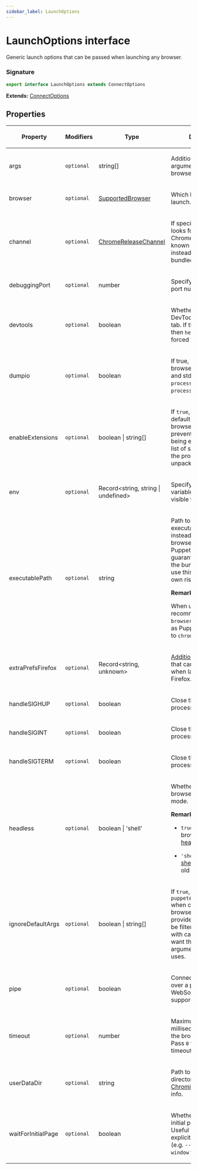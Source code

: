 ```yaml
---
sidebar_label: LaunchOptions
---
```


# LaunchOptions interface

Generic launch options that can be passed when launching any browser.

### Signature

```typescript
export interface LaunchOptions extends ConnectOptions
```

**Extends:** [ConnectOptions](./puppeteer.connectoptions.md)

## Properties

<table><thead><tr><th>

Property

</th><th>

Modifiers

</th><th>

Type

</th><th>

Description

</th><th>

Default

</th></tr></thead>
<tbody><tr><td>

<span id="args">args</span>

</td><td>

`optional`

</td><td>

string\[\]

</td><td>

Additional command line arguments to pass to the browser instance.

</td><td>

</td></tr>
<tr><td>

<span id="browser">browser</span>

</td><td>

`optional`

</td><td>

[SupportedBrowser](./puppeteer.supportedbrowser.md)

</td><td>

Which browser to launch.

</td><td>

`chrome`

</td></tr>
<tr><td>

<span id="channel">channel</span>

</td><td>

`optional`

</td><td>

[ChromeReleaseChannel](./puppeteer.chromereleasechannel.md)

</td><td>

If specified for Chrome, looks for a regular Chrome installation at a known system location instead of using the bundled Chrome binary.

</td><td>

</td></tr>
<tr><td>

<span id="debuggingport">debuggingPort</span>

</td><td>

`optional`

</td><td>

number

</td><td>

Specify the debugging port number to use

</td><td>

</td></tr>
<tr><td>

<span id="devtools">devtools</span>

</td><td>

`optional`

</td><td>

boolean

</td><td>

Whether to auto-open a DevTools panel for each tab. If this is set to `true`, then `headless` will be forced to `false`.

</td><td>

`false`

</td></tr>
<tr><td>

<span id="dumpio">dumpio</span>

</td><td>

`optional`

</td><td>

boolean

</td><td>

If true, pipes the browser process stdout and stderr to `process.stdout` and `process.stderr`.

</td><td>

`false`

</td></tr>
<tr><td>

<span id="enableextensions">enableExtensions</span>

</td><td>

`optional`

</td><td>

boolean \| string\[\]

</td><td>

If `true`, avoids passing default arguments to the browser that would prevent extensions from being enabled. Passing a list of strings will load the provided paths as unpacked extensions.

</td><td>

</td></tr>
<tr><td>

<span id="env">env</span>

</td><td>

`optional`

</td><td>

Record&lt;string, string \| undefined&gt;

</td><td>

Specify environment variables that will be visible to the browser.

</td><td>

The contents of `process.env`.

</td></tr>
<tr><td>

<span id="executablepath">executablePath</span>

</td><td>

`optional`

</td><td>

string

</td><td>

Path to a browser executable to use instead of the bundled browser. Note that Puppeteer is only guaranteed to work with the bundled browser, so use this setting at your own risk.

**Remarks:**

When using this is recommended to set the `browser` property as well as Puppeteer will default to `chrome` by default.

</td><td>

</td></tr>
<tr><td>

<span id="extraprefsfirefox">extraPrefsFirefox</span>

</td><td>

`optional`

</td><td>

Record&lt;string, unknown&gt;

</td><td>

[Additional preferences](https://searchfox.org/mozilla-release/source/modules/libpref/init/all.js) that can be passed when launching with Firefox.

</td><td>

</td></tr>
<tr><td>

<span id="handlesighup">handleSIGHUP</span>

</td><td>

`optional`

</td><td>

boolean

</td><td>

Close the browser process on `SIGHUP`.

</td><td>

`true`

</td></tr>
<tr><td>

<span id="handlesigint">handleSIGINT</span>

</td><td>

`optional`

</td><td>

boolean

</td><td>

Close the browser process on `Ctrl+C`.

</td><td>

`true`

</td></tr>
<tr><td>

<span id="handlesigterm">handleSIGTERM</span>

</td><td>

`optional`

</td><td>

boolean

</td><td>

Close the browser process on `SIGTERM`.

</td><td>

`true`

</td></tr>
<tr><td>

<span id="headless">headless</span>

</td><td>

`optional`

</td><td>

boolean \| 'shell'

</td><td>

Whether to run the browser in headless mode.

**Remarks:**

- `true` launches the browser in the [new headless](https://developer.chrome.com/articles/new-headless/) mode.

- `'shell'` launches [shell](https://developer.chrome.com/blog/chrome-headless-shell) known as the old headless mode.

</td><td>

`true`

</td></tr>
<tr><td>

<span id="ignoredefaultargs">ignoreDefaultArgs</span>

</td><td>

`optional`

</td><td>

boolean \| string\[\]

</td><td>

If `true`, do not use `puppeteer.defaultArgs()` when creating a browser. If an array is provided, these args will be filtered out. Use this with care - you probably want the default arguments Puppeteer uses.

</td><td>

`false`

</td></tr>
<tr><td>

<span id="pipe">pipe</span>

</td><td>

`optional`

</td><td>

boolean

</td><td>

Connect to a browser over a pipe instead of a WebSocket. Only supported with Chrome.

</td><td>

`false`

</td></tr>
<tr><td>

<span id="timeout">timeout</span>

</td><td>

`optional`

</td><td>

number

</td><td>

Maximum time in milliseconds to wait for the browser to start. Pass `0` to disable the timeout.

</td><td>

`30_000` (30 seconds).

</td></tr>
<tr><td>

<span id="userdatadir">userDataDir</span>

</td><td>

`optional`

</td><td>

string

</td><td>

Path to a user data directory. [see the Chromium docs](https://chromium.googlesource.com/chromium/src/+/refs/heads/main/docs/user_data_dir.md) for more info.

</td><td>

</td></tr>
<tr><td>

<span id="waitforinitialpage">waitForInitialPage</span>

</td><td>

`optional`

</td><td>

boolean

</td><td>

Whether to wait for the initial page to be ready. Useful when a user explicitly disables that (e.g. `--no-startup-window` for Chrome).

</td><td>

`true`

</td></tr>
</tbody></table>
